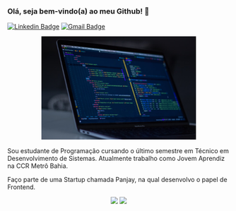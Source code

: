### Olá, seja bem-vindo(a) ao meu Github! 👋

[![Linkedin Badge](https://img.shields.io/badge/-LinkedIn-blue?style=flat-square&logo=Linkedin&logoColor=white&link=https://www.linkedin.com/in/jricardoc/)](https://www.linkedin.com/in/jricardoc/) [![Gmail Badge](https://img.shields.io/badge/-Gmail-c14438?style=flat-square&logo=Gmail&logoColor=white&link=mailto:ricardoocarvalhoo10@gmail.com)](mailto:ricardoocarvalhoo10@gmail.com/)

<div>
<p align="center">
  <img src="https://github.com/jricardoc/jricardoc/blob/main/jricardoc.jpg" width="350" title="hover text">
</p>

Sou estudante de Programação cursando o último semestre em Técnico em Desenvolvimento de Sistemas.
Atualmente trabalho como Jovem Aprendiz na CCR Metrô Bahia.

Faço parte de uma Startup chamada Panjay, na qual desenvolvo o papel de Frontend.

<p align="center">
  
  <img width="400px" src="https://github-readme-stats.vercel.app/api/top-langs/?username=jricardoc&hide=html&layout=compact&theme=tokyonight" />
  <img width="480px" src="https://github-readme-stats.vercel.app/api?username=jricardoc&theme=tokyonight&show_icons=true" />
  
</p>
